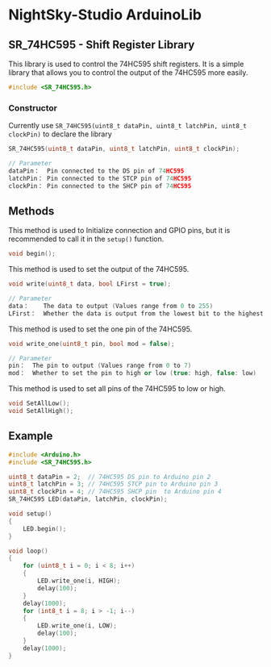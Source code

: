# NightSky-Studio ArduinoLib

## SR_74HC595 - Shift Register Library

This library is used to control the 74HC595 shift registers. It is a simple library that allows you to control the output of the 74HC595 more easily.

```cpp
#include <SR_74HC595.h>
```

### Constructor

Currently use `SR_74HC595(uint8_t dataPin, uint8_t latchPin, uint8_t clockPin)` to declare the library

```cpp
SR_74HC595(uint8_t dataPin, uint8_t latchPin, uint8_t clockPin);

// Parameter
dataPin：  Pin connected to the DS pin of 74HC595
latchPin： Pin connected to the STCP pin of 74HC595
clockPin： Pin connected to the SHCP pin of 74HC595
```

## Methods

This method is used to Initialize connection and GPIO pins, but it is recommended to call it in the `setup()` function.

```cpp
void begin();
```

This method is used to set the output of the 74HC595.

```cpp
void write(uint8_t data, bool LFirst = true);

// Parameter
data：    The data to output (Values range from 0 to 255)
LFirst：  Whether the data is output from the lowest bit to the highest bit
```

This method is used to set the one pin of the 74HC595.

```cpp
void write_one(uint8_t pin, bool mod = false);

// Parameter
pin：  The pin to output (Values range from 0 to 7)
mod：  Whether to set the pin to high or low (true: high, false: low)
```

This method is used to set all pins of the 74HC595 to low or high.

```cpp
void SetAllLow();
void SetAllHigh();
```

## Example

```cpp
#include <Arduino.h>
#include <SR_74HC595.h>

uint8_t dataPin = 2;  // 74HC595 DS pin to Arduino pin 2
uint8_t latchPin = 3; // 74HC595 STCP pin to Arduino pin 3
uint8_t clockPin = 4; // 74HC595 SHCP pin  to Arduino pin 4
SR_74HC595 LED(dataPin, latchPin, clockPin);

void setup()
{
    LED.begin();
}

void loop()
{
    for (uint8_t i = 0; i < 8; i++)
    {
        LED.write_one(i, HIGH);
        delay(100);
    }
    delay(1000);
    for (int8_t i = 8; i > -1; i--)
    {
        LED.write_one(i, LOW);
        delay(100);
    }
    delay(1000);
}
```
